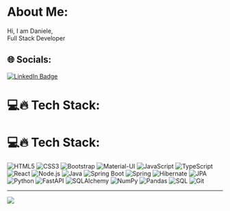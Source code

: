 #  About Me:
Hi, I am Daniele, <br>Full Stack Developer

## 🌐 Socials:
<a href="https://www.linkedin.com/in/daniele-spina-949911103/">
  <img src="https://img.shields.io/badge/LinkedIn-blue?style=flat-square&logo=linkedin&logoColor=white" alt="LinkedIn Badge"/>
</a>


# 💻🔥 Tech Stack:
# 💻🔥 Tech Stack:

![HTML5](https://img.shields.io/badge/HTML5-%23E34F26.svg?style=for-the-badge&logo=html5&logoColor=white) 
![CSS3](https://img.shields.io/badge/CSS3-%231572B6.svg?style=for-the-badge&logo=css3&logoColor=white) 
![Bootstrap](https://img.shields.io/badge/Bootstrap-%23563D7C.svg?style=for-the-badge&logo=bootstrap&logoColor=white) 
![Material-UI](https://img.shields.io/badge/Material--UI-%230081CB.svg?style=for-the-badge&logo=mui&logoColor=white) 
![JavaScript](https://img.shields.io/badge/JavaScript-%23323330.svg?style=for-the-badge&logo=javascript&logoColor=%23F7DF1E) 
![TypeScript](https://img.shields.io/badge/TypeScript-%23007ACC.svg?style=for-the-badge&logo=typescript&logoColor=white) 
![React](https://img.shields.io/badge/React-%2320232a.svg?style=for-the-badge&logo=react&logoColor=%2361DAFB) 
![Node.js](https://img.shields.io/badge/Node.js-%236DA55F.svg?style=for-the-badge&logo=node.js&logoColor=white) 
![Java](https://img.shields.io/badge/Java-%23ED8B00.svg?style=for-the-badge&logo=java&logoColor=white) 
![Spring Boot](https://img.shields.io/badge/Spring%20Boot-%236DB33F.svg?style=for-the-badge&logo=spring&logoColor=white) 
![Spring](https://img.shields.io/badge/Spring-%236DB33F.svg?style=for-the-badge&logo=spring&logoColor=white) 
![Hibernate](https://img.shields.io/badge/Hibernate-%23E0342F.svg?style=for-the-badge&logo=hibernate&logoColor=white) 
![JPA](https://img.shields.io/badge/JPA-%230072C6.svg?style=for-the-badge&logo=java&logoColor=white) 
![Python](https://img.shields.io/badge/Python-%2314354C.svg?style=for-the-badge&logo=python&logoColor=white) 
![FastAPI](https://img.shields.io/badge/FastAPI-%2300C1D4.svg?style=for-the-badge&logo=fastapi&logoColor=white) 
![SQLAlchemy](https://img.shields.io/badge/SQLAlchemy-%23008000.svg?style=for-the-badge&logo=sqlalchemy&logoColor=white) 
![NumPy](https://img.shields.io/badge/NumPy-%23013243.svg?style=for-the-badge&logo=numpy&logoColor=white) 
![Pandas](https://img.shields.io/badge/Pandas-%23150458.svg?style=for-the-badge&logo=pandas&logoColor=white) 
![SQL](https://img.shields.io/badge/SQL-%23007ACC.svg?style=for-the-badge&logo=postgresql&logoColor=white) 
![Git](https://img.shields.io/badge/Git-%23F05032.svg?style=for-the-badge&logo=git&logoColor=white)


---
[![](https://visitcount.itsvg.in/api?id=FabioFarinella96&icon=0&color=12)](https://visitcount.itsvg.in)
